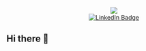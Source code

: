 <div id="header" align="center">
  <img src="https://i.giphy.com/media/v1.Y2lkPTc5MGI3NjExNGpic2xxeGlrZmp6bHQ1cDZ3a2Zha21pY2FpcDlianNqeXhwMjhvOSZlcD12MV9pbnRlcm5hbF9naWZfYnlfaWQmY3Q9cw/M9gbBd9nbDrOTu1Mqx/giphy.gif">
  <div id="badges">
    <a href="https://www.linkedin.com/in/matthew-daniel-surupati">
      <img src="https://img.shields.io/badge/LinkedIn-blue?style=for-the-badge&logo=linkedin&logoColor=white" alt="LinkedIn Badge"/>
    </a>
  </div>
  <img src="https://komarev.com/ghpvc/?username=your-github-username&style=flat-square&color=blue" alt=""/>
</div>

## Hi there 👋

<!--
**MatthewSurupati/MatthewSurupati** is a ✨ _special_ ✨ repository because its `README.md` (this file) appears on your GitHub profile.

Here are some ideas to get you started:

- 🔭 I’m currently working on ...
- 🌱 I’m currently learning ...
- 👯 I’m looking to collaborate on ...
- 🤔 I’m looking for help with ...
- 💬 Ask me about ...
- 📫 How to reach me: ...
- 😄 Pronouns: ...
- ⚡ Fun fact: ...
-->
